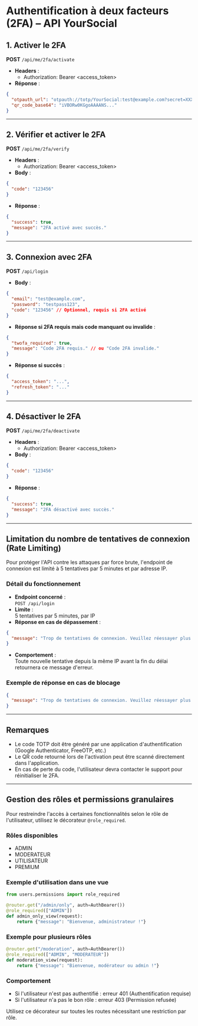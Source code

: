 # Authentification à deux facteurs (2FA) – API YourSocial

## 1. Activer le 2FA

**POST** `/api/me/2fa/activate`

- **Headers** :
    - Authorization: Bearer <access_token>
- **Réponse** :
```json
{
  "otpauth_url": "otpauth://totp/YourSocial:test@example.com?secret=XXXX&issuer=YourSocial",
  "qr_code_base64": "iVBORw0KGgoAAAANS..."
}
```

---

## 2. Vérifier et activer le 2FA

**POST** `/api/me/2fa/verify`

- **Headers** :
    - Authorization: Bearer <access_token>
- **Body** :
```json
{
  "code": "123456"
}
```
- **Réponse** :
```json
{
  "success": true,
  "message": "2FA activé avec succès."
}
```

---

## 3. Connexion avec 2FA

**POST** `/api/login`

- **Body** :
```json
{
  "email": "test@example.com",
  "password": "testpass123",
  "code": "123456" // Optionnel, requis si 2FA activé
}
```
- **Réponse si 2FA requis mais code manquant ou invalide** :
```json
{
  "twofa_required": true,
  "message": "Code 2FA requis." // ou "Code 2FA invalide."
}
```
- **Réponse si succès** :
```json
{
  "access_token": "...",
  "refresh_token": "..."
}
```

---

## 4. Désactiver le 2FA

**POST** `/api/me/2fa/deactivate`

- **Headers** :
    - Authorization: Bearer <access_token>
- **Body** :
```json
{
  "code": "123456"
}
```
- **Réponse** :
```json
{
  "success": true,
  "message": "2FA désactivé avec succès."
}
```

---

## Limitation du nombre de tentatives de connexion (Rate Limiting)

Pour protéger l'API contre les attaques par force brute, l'endpoint de connexion est limité à 5 tentatives par 5 minutes et par adresse IP.

### Détail du fonctionnement

- **Endpoint concerné** :  
  `POST /api/login`
- **Limite** :  
  5 tentatives par 5 minutes, par IP
- **Réponse en cas de dépassement** :
```json
{
  "message": "Trop de tentatives de connexion. Veuillez réessayer plus tard."
}
```
- **Comportement** :  
  Toute nouvelle tentative depuis la même IP avant la fin du délai retournera ce message d'erreur.

### Exemple de réponse en cas de blocage

```json
{
  "message": "Trop de tentatives de connexion. Veuillez réessayer plus tard."
}
```

---

## Remarques
- Le code TOTP doit être généré par une application d'authentification (Google Authenticator, FreeOTP, etc.)
- Le QR code retourné lors de l'activation peut être scanné directement dans l'application.
- En cas de perte du code, l'utilisateur devra contacter le support pour réinitialiser le 2FA.

---

## Gestion des rôles et permissions granulaires

Pour restreindre l'accès à certaines fonctionnalités selon le rôle de l'utilisateur, utilisez le décorateur `@role_required`.

### Rôles disponibles
- ADMIN
- MODERATEUR
- UTILISATEUR
- PREMIUM

### Exemple d'utilisation dans une vue

```python
from users.permissions import role_required

@router.get("/admin/only", auth=AuthBearer())
@role_required(["ADMIN"])
def admin_only_view(request):
    return {"message": "Bienvenue, administrateur !"}
```

### Exemple pour plusieurs rôles

```python
@router.get("/moderation", auth=AuthBearer())
@role_required(["ADMIN", "MODERATEUR"])
def moderation_view(request):
    return {"message": "Bienvenue, modérateur ou admin !"}
```

### Comportement
- Si l'utilisateur n'est pas authentifié : erreur 401 (Authentification requise)
- Si l'utilisateur n'a pas le bon rôle : erreur 403 (Permission refusée)

Utilisez ce décorateur sur toutes les routes nécessitant une restriction par rôle. 